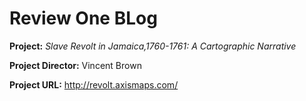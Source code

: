 # Review One BLog 
**Project:** _Slave Revolt in Jamaica,1760-1761: A Cartographic Narrative_

**Project Director:** Vincent Brown

**Project URL:** http://revolt.axismaps.com/ 
